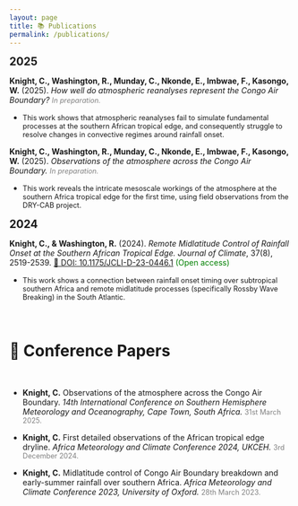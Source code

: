 ```yaml
---
layout: page
title: 📚 Publications
permalink: /publications/
---
```


<span style="font-size:1.4em;">**2025**</span>

**Knight, C., Washington, R., Munday, C., Nkonde, E., Imbwae, F., Kasongo, W.** (2025). *How well do atmospheric reanalyses represent the Congo Air Boundary?* <span style="font-size:0.9em; color:gray;"><em>In preparation.</em></span>

- <span style="font-size:0.9em;">This work shows that atmospheric reanalyses fail to simulate fundamental processes at the southern African tropical edge, and consequently struggle to resolve changes in convective regimes around rainfall onset.</span>

**Knight, C., Washington, R., Munday, C., Nkonde, E., Imbwae, F., Kasongo, W.** (2025). *Observations of the atmosphere across the Congo Air Boundary.* <span style="font-size:0.9em; color:gray;"><em>In preparation.</em></span>

- <span style="font-size:0.9em;">This work reveals the intricate mesoscale workings of the atmosphere at the southern Africa tropical edge for the first time, using field observations from the DRY-CAB project.</span>

<span style="font-size:1.4em;">**2024**</span>

**Knight, C., & Washington, R.** (2024). *Remote Midlatitude Control of Rainfall Onset at the Southern African Tropical Edge.* <em>Journal of Climate</em>, 37(8), 2519-2539. [🔗 DOI: 10.1175/JCLI-D-23-0446.1](https://doi.org/10.1175/JCLI-D-23-0446.1) <span style="font-size:1em; color:green;">(Open access)</span>

- <span style="font-size:0.9em;">This work shows a connection between rainfall onset timing over subtropical southern Africa and remote midlatitude processes (specifically Rossby Wave Breaking) in the South Atlantic.</span>

<br>

# 🎤 Conference Papers

<br>

- **Knight, C.** Observations of the atmosphere across the Congo Air Boundary. *14th International Conference on Southern Hemisphere Meteorology and Oceanography, Cape Town, South Africa.* <span style="font-size:0.9em; color:gray;">31st March 2025.</span>

- **Knight, C.** First detailed observations of the African tropical edge dryline. *Africa Meteorology and Climate Conference 2024, UKCEH.* <span style="font-size:0.9em; color:gray;">3rd December 2024.</span>

- **Knight, C.** Midlatitude control of Congo Air Boundary breakdown and early-summer rainfall over southern Africa. *Africa Meteorology and Climate Conference 2023, University of Oxford.* <span style="font-size:0.9em; color:gray;">28th March 2023.</span>


